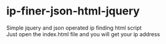 # ip-finer-json-html-jquery
Simple jquery and json operated ip finding html script<br>
Just open the index.html file and you will get your ip address
